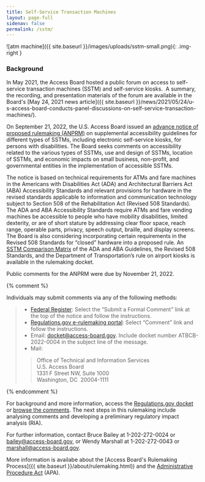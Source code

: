 ```yaml
---
title: Self-Service Transaction Machines
layout: page-full
sidenav: false
permalink: /sstm/
---
```

![atm machine]({{ site.baseurl }}/images/uploads/sstm-small.png){: .img-right }

### Background

In May 2021, the Access Board hosted a public forum on access to self-service transaction machines (SSTM) and self-service kiosks.&nbsp;
A summary, the recording, and presentation materials of the forum are available in the Board's [May 24, 2021 news article]({{ site.baseurl }}/news/2021/05/24/u-s-access-board-conducts-panel-discussions-on-self-service-transaction-machines/).

On September 21, 2022, the U.S. Access Board issued an [advance notice of proposed rulemaking (ANPRM)](https://www.federalregister.gov/documents/2022/09/21/2022-20470/americans-with-disabilities-act-accessibility-guidelines-for-buildings-and-facilities-architectural) on supplemental accessibility guidelines for different types of SSTMs, including electronic self-service kiosks, for persons with disabilities. The Board seeks comments on accessibility related to the various types of SSTMs, use and design of SSTMs, location of SSTMs, and economic impacts on small business, non-profit, and governmental entities in the implementation of accessible SSTMs.  

The notice is based on technical requirements for ATMs and fare machines in the Americans with Disabilities Act (ADA) and Architectural Barriers Act (ABA) Accessibility Standards and relevant provisions for hardware in the revised standards applicable to information and communication technology subject to Section 508 of the Rehabilitation Act (Revised 508 Standards). The ADA and ABA Accessibility Standards require ATMs and fare vending machines be accessible to people who have mobility disabilities, limited dexterity, or are of short stature by addressing clear floor space, reach range, operable parts, privacy, speech output, braille, and display screens. The Board is also considering incorporating certain requirements in the Revised 508 Standards for “closed” hardware into a proposed rule. An [SSTM Comparison Matrix](https://downloads.regulations.gov/ATBCB-2022-0004-0002/attachment_1.docx) of the ADA and ABA Guidelines, the Revised 508 Standards, and the Department of Transportation’s rule on airport kiosks is available in the rulemaking docket.  

Public comments for the ANPRM were due by November 21, 2022.

{% comment %}

Individuals may submit comments via any of the following methods: 

> * [Federal Register](https://www.federalregister.gov/documents/2022/09/21/2022-20470/americans-with-disabilities-act-accessibility-guidelines-for-buildings-and-facilities-architectural): Select the “Submit a Formal Comment” link at the top of the notice and follow the instructions.  
> * [Regulations.gov e-rulemaking portal](https://www.regulations.gov/document/ATBCB-2022-0004-0001): Select “Comment” link and follow the instructions. 
> * Email: <docket@access-board.gov>. Include docket number ATBCB-2022-0004 in the subject line of the message.  
> * Mail:  
>> Office of Technical and Information Services \
>> U.S. Access Board \
>> 1331 F Street NW, Suite 1000 \
>> Washington, DC&nbsp; 20004-1111  

{% endcomment %}

For background and more information, access the [Regulations.gov docket](https://www.regulations.gov/docket/ATBCB-2022-0004) or [browse the comments](https://www.regulations.gov/document/ATBCB-2022-0004-0001/comment).  The next steps in this rulemaking include analysing comments and developing a preliminary regulatory impact analysis (RIA).

For further information, contact Bruce Bailey at 1-202-272-0024 or <bailey@access-board.gov>, or Wendy Marshall at 1-202-272-0043 or <marshall@access-board.gov>.

More information is availabe about the [Access Board's Rulemaking Process]({{ site.baseurl }}/about/rulemaking.html)) and the [Administrative Procedure Act](https://www.archives.gov/federal-register/laws/administrative-procedure) (APA).
